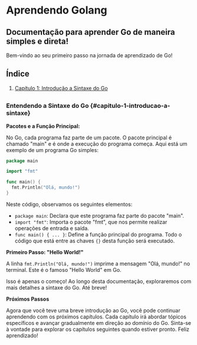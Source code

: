 # Aprendendo Golang
## Documentação para aprender Go de maneira simples e direta!

Bem-vindo ao seu primeiro passo na jornada de aprendizado de Go!

## Índice

1. [Capítulo 1: Introdução a Sintaxe do Go](#capitulo-1-introducao-a-sintaxe)

##

### Entendendo a Sintaxe do Go {#capitulo-1-introducao-a-sintaxe}

**Pacotes e a Função Principal:**

No Go, cada programa faz parte de um pacote. O pacote principal é chamado "main" e é onde a execução do programa começa. Aqui está um exemplo de um programa Go simples:

```go
package main

import "fmt"

func main() {
  fmt.Println("Olá, mundo!")
}
```

Neste código, observamos os seguintes elementos:

- `package main`: Declara que este programa faz parte do pacote "main".
- `import "fmt"`: Importa o pacote "fmt", que nos permite realizar operações de entrada e saída.
- `func main() { ... }`: Define a função principal do programa. Todo o código que está entre as chaves `{}` desta função será executado.

**Primeiro Passo: "Hello World!"**

A linha `fmt.Println("Olá, mundo!")` imprime a mensagem "Olá, mundo!" no terminal. Este é o famoso "Hello World" em Go.

Isso é apenas o começo! Ao longo desta documentação, exploraremos com mais detalhes a sintaxe do Go. Até breve!

**Próximos Passos**

Agora que você teve uma breve introdução ao Go, você pode continuar aprendendo com os próximos capítulos. Cada capítulo irá abordar tópicos específicos e avançar gradualmente em direção ao domínio do Go. Sinta-se à vontade para explorar os capítulos seguintes quando estiver pronto. Feliz aprendizado!
